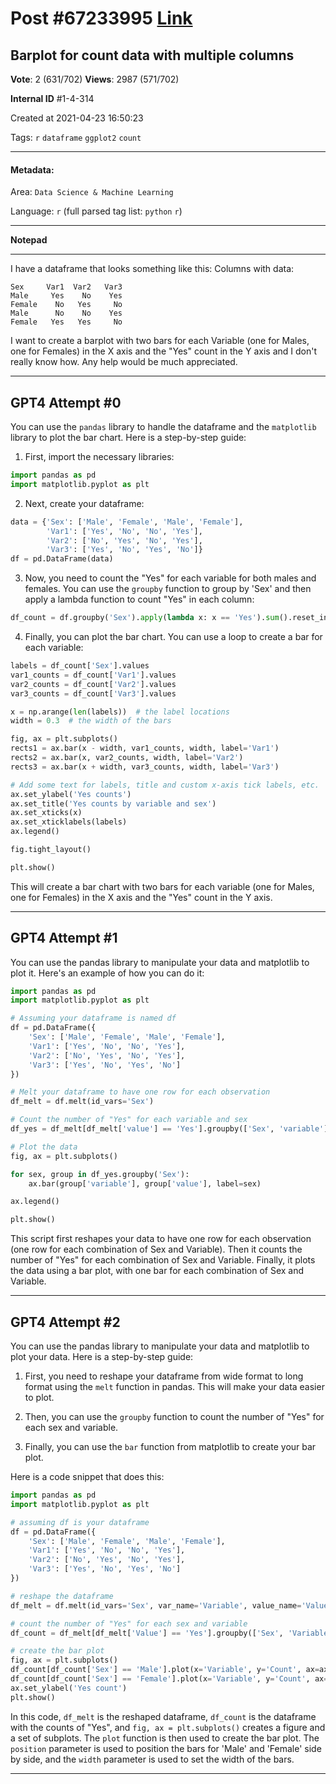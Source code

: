 
# Post \#67233995 [Link](https://stackoverflow.com/questions/67233995/)

## Barplot for count data with multiple columns

**Vote**: 2 (631/702) **Views**: 2987 (571/702) 

**Internal ID** \#1-4-314

Created at 2021-04-23 16:50:23

Tags: `r` `dataframe` `ggplot2` `count`

----------

#### Metadata:

Area: `Data Science & Machine Learning`

Language: `r` (full parsed tag list: `python` `r`)

----------

**Notepad**


----------

I have a dataframe that looks something like this:
Columns with data:
```
Sex     Var1  Var2   Var3
Male     Yes    No    Yes
Female    No   Yes     No
Male      No    No    Yes
Female   Yes   Yes     No
```

I want to create a barplot with two bars for each Variable (one for Males, one for Females) in the X axis and the "Yes" count in the Y axis and I don't really know how. Any help would be much appreciated.


----------
        
## GPT4 Attempt \#0

You can use the `pandas` library to handle the dataframe and the `matplotlib` library to plot the bar chart. Here is a step-by-step guide:

1. First, import the necessary libraries:

```python
import pandas as pd
import matplotlib.pyplot as plt
```

2. Next, create your dataframe:

```python
data = {'Sex': ['Male', 'Female', 'Male', 'Female'],
        'Var1': ['Yes', 'No', 'No', 'Yes'],
        'Var2': ['No', 'Yes', 'No', 'Yes'],
        'Var3': ['Yes', 'No', 'Yes', 'No']}
df = pd.DataFrame(data)
```

3. Now, you need to count the "Yes" for each variable for both males and females. You can use the `groupby` function to group by 'Sex' and then apply a lambda function to count "Yes" in each column:

```python
df_count = df.groupby('Sex').apply(lambda x: x == 'Yes').sum().reset_index()
```

4. Finally, you can plot the bar chart. You can use a loop to create a bar for each variable:

```python
labels = df_count['Sex'].values
var1_counts = df_count['Var1'].values
var2_counts = df_count['Var2'].values
var3_counts = df_count['Var3'].values

x = np.arange(len(labels))  # the label locations
width = 0.3  # the width of the bars

fig, ax = plt.subplots()
rects1 = ax.bar(x - width, var1_counts, width, label='Var1')
rects2 = ax.bar(x, var2_counts, width, label='Var2')
rects3 = ax.bar(x + width, var3_counts, width, label='Var3')

# Add some text for labels, title and custom x-axis tick labels, etc.
ax.set_ylabel('Yes counts')
ax.set_title('Yes counts by variable and sex')
ax.set_xticks(x)
ax.set_xticklabels(labels)
ax.legend()

fig.tight_layout()

plt.show()
```

This will create a bar chart with two bars for each variable (one for Males, one for Females) in the X axis and the "Yes" count in the Y axis.

--------

## GPT4 Attempt \#1

You can use the pandas library to manipulate your data and matplotlib to plot it. Here's an example of how you can do it:

```python
import pandas as pd
import matplotlib.pyplot as plt

# Assuming your dataframe is named df
df = pd.DataFrame({
    'Sex': ['Male', 'Female', 'Male', 'Female'],
    'Var1': ['Yes', 'No', 'No', 'Yes'],
    'Var2': ['No', 'Yes', 'No', 'Yes'],
    'Var3': ['Yes', 'No', 'Yes', 'No']
})

# Melt your dataframe to have one row for each observation
df_melt = df.melt(id_vars='Sex')

# Count the number of "Yes" for each variable and sex
df_yes = df_melt[df_melt['value'] == 'Yes'].groupby(['Sex', 'variable']).count().reset_index()

# Plot the data
fig, ax = plt.subplots()

for sex, group in df_yes.groupby('Sex'):
    ax.bar(group['variable'], group['value'], label=sex)

ax.legend()

plt.show()
```

This script first reshapes your data to have one row for each observation (one row for each combination of Sex and Variable). Then it counts the number of "Yes" for each combination of Sex and Variable. Finally, it plots the data using a bar plot, with one bar for each combination of Sex and Variable.

--------

## GPT4 Attempt \#2

You can use the pandas library to manipulate your data and matplotlib to plot your data. Here is a step-by-step guide:

1. First, you need to reshape your dataframe from wide format to long format using the `melt` function in pandas. This will make your data easier to plot.

2. Then, you can use the `groupby` function to count the number of "Yes" for each sex and variable.

3. Finally, you can use the `bar` function from matplotlib to create your bar plot.

Here is a code snippet that does this:

```python
import pandas as pd
import matplotlib.pyplot as plt

# assuming df is your dataframe
df = pd.DataFrame({
    'Sex': ['Male', 'Female', 'Male', 'Female'],
    'Var1': ['Yes', 'No', 'No', 'Yes'],
    'Var2': ['No', 'Yes', 'No', 'Yes'],
    'Var3': ['Yes', 'No', 'Yes', 'No']
})

# reshape the dataframe
df_melt = df.melt(id_vars='Sex', var_name='Variable', value_name='Value')

# count the number of "Yes" for each sex and variable
df_count = df_melt[df_melt['Value'] == 'Yes'].groupby(['Sex', 'Variable']).size().reset_index(name='Count')

# create the bar plot
fig, ax = plt.subplots()
df_count[df_count['Sex'] == 'Male'].plot(x='Variable', y='Count', ax=ax, kind='bar', color='b', position=1, width=0.4)
df_count[df_count['Sex'] == 'Female'].plot(x='Variable', y='Count', ax=ax, kind='bar', color='r', position=0, width=0.4)
ax.set_ylabel('Yes count')
plt.show()
```

In this code, `df_melt` is the reshaped dataframe, `df_count` is the dataframe with the counts of "Yes", and `fig, ax = plt.subplots()` creates a figure and a set of subplots. The `plot` function is then used to create the bar plot. The `position` parameter is used to position the bars for 'Male' and 'Female' side by side, and the `width` parameter is used to set the width of the bars.

--------
